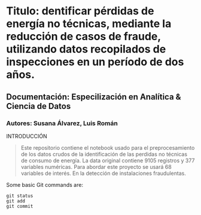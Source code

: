 # Titulo: dentificar pérdidas de energía no técnicas, mediante la reducción de casos de fraude, utilizando datos recopilados de inspecciones en un período de dos años.
## Documentación: Especilización en Analítica & Ciencia de Datos
### Autores: **Susana Álvarez, Luis Román**

INTRODUCCIÓN

> Este repositorio contiene el notebook usado para el preprocesamiento de los datos crudos de la identificación de las perdidas no técnicas de consumo de energía. La data original contiene 9105 registros y 377 variables numéricas. Para abordar este proyecto se usará 68 variables de interés. En la detección de instalaciones fraudulentas.

Some basic Git commands are:
```
git status
git add
git commit
```
